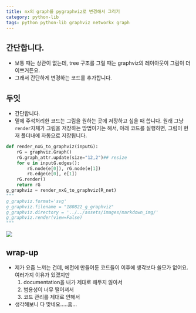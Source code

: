 ```yaml
---
title: nx의 graph를 pygraphviz로 변경해서 그리기 
category: python-lib
tags: python python-lib graphviz networkx graph 
---
```


## 간단합니다. 

- 보통 때는 상관이 없는데, tree 구조를 그릴 때는 graphviz의 레이아웃이 그림이 더 이쁘거든요. 
- 그래서 간단하게 변경하는 코드를 추가합니다. 

## 두잇 

- 간단합니다. 
- 밑에 주석처리한 코드는 그림을 원하는 곳에 저장하고 싶을 때 씁니다. 원래 그냥 `render`자체가 그림을 저장하는 방법이기는 해서, 아래 코드를 실행하면, 그림이 현재 폴더내에 자동으로 저장됩니다. 

```python
def render_nxG_to_graphviz(inputG):
    rG = graphviz.Graph()
    rG.graph_attr.update(size="12,2")## resize
    for e in inputG.edges():
        rG.node(e[0]), rG.node(e[1])
        rG.edge(e[0], e[1])
    rG.render()
    return rG
g_graphviz = render_nxG_to_graphviz(R_net)
"""
g_graphviz.format='svg'
g_graphviz.filename = "180822_g_graphviz"
g_graphviz.directory = '../../assets/images/markdown_img/'
g_graphviz.render(view=False)
"""
```

![](/assets/images/markdown_img/180822_g_graphviz.svg)

## wrap-up

- 제가 요즘 느끼는 건데, 에전에 만들어둔 코드들이 이후에 생각보다 쓸모가 없어요. 여러가지 이유가 있겠지만
    1) documentation을 내가 제대로 해두지 않아서
    2) 범용성이 너무 떨어져서
    3) 코드 관리를 제대로 안해서
- 생각해보니 다 맞네요.....흠...